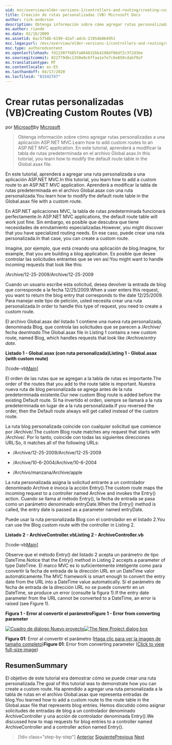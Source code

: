 ```yaml
---
uid: mvc/overview/older-versions-1/controllers-and-routing/creating-custom-routes-vb
title: Creación de rutas personalizadas (VB) Microsoft Docs
author: rick-anderson
description: Obtenga información sobre cómo agregar rutas personalizadas a una aplicación ASP.NET MVC. En este tutorial, aprenderá a modificar la tabla de rutas predeterminada en el archivo Global.asax.
ms.author: riande
ms.date: 02/16/2009
ms.assetid: 6ac5758b-6199-42af-adcb-21954b864951
msc.legacyurl: /mvc/overview/older-versions-1/controllers-and-routing/creating-custom-routes-vb
msc.type: authoredcontent
ms.openlocfilehash: fd12307f685fa064832bb4198df06df2c3f2d3be
ms.sourcegitcommit: 022f79dbc1350e0c6ffaa1e7e7c6e850cdabf9af
ms.translationtype: MT
ms.contentlocale: es-ES
ms.lasthandoff: 04/17/2020
ms.locfileid: "81542747"
---
```

# <a name="creating-custom-routes-vb"></a><span data-ttu-id="d9401-104">Crear rutas personalizadas (VB)</span><span class="sxs-lookup"><span data-stu-id="d9401-104">Creating Custom Routes (VB)</span></span>

<span data-ttu-id="d9401-105">por [Microsoft](https://github.com/microsoft)</span><span class="sxs-lookup"><span data-stu-id="d9401-105">by [Microsoft](https://github.com/microsoft)</span></span>

> <span data-ttu-id="d9401-106">Obtenga información sobre cómo agregar rutas personalizadas a una aplicación ASP.NET MVC.</span><span class="sxs-lookup"><span data-stu-id="d9401-106">Learn how to add custom routes to an ASP.NET MVC application.</span></span> <span data-ttu-id="d9401-107">En este tutorial, aprenderá a modificar la tabla de rutas predeterminada en el archivo Global.asax.</span><span class="sxs-lookup"><span data-stu-id="d9401-107">In this tutorial, you learn how to modify the default route table in the Global.asax file.</span></span>

<span data-ttu-id="d9401-108">En este tutorial, aprenderá a agregar una ruta personalizada a una aplicación ASP.NET MVC.</span><span class="sxs-lookup"><span data-stu-id="d9401-108">In this tutorial, you learn how to add a custom route to an ASP.NET MVC application.</span></span> <span data-ttu-id="d9401-109">Aprenderá a modificar la tabla de rutas predeterminada en el archivo Global.asax con una ruta personalizada.</span><span class="sxs-lookup"><span data-stu-id="d9401-109">You learn how to modify the default route table in the Global.asax file with a custom route.</span></span>

<span data-ttu-id="d9401-110">En ASP.NET aplicaciones MVC, la tabla de rutas predeterminada funcionará perfectamente.</span><span class="sxs-lookup"><span data-stu-id="d9401-110">In ASP.NET MVC applications, the default route table will work just fine.</span></span> <span data-ttu-id="d9401-111">Sin embargo, es posible que descubra que tiene necesidades de enrutamiento especializadas.</span><span class="sxs-lookup"><span data-stu-id="d9401-111">However, you might discover that you have specialized routing needs.</span></span> <span data-ttu-id="d9401-112">En ese caso, puede crear una ruta personalizada.</span><span class="sxs-lookup"><span data-stu-id="d9401-112">In that case, you can create a custom route.</span></span>

<span data-ttu-id="d9401-113">Imagine, por ejemplo, que está creando una aplicación de blog.</span><span class="sxs-lookup"><span data-stu-id="d9401-113">Imagine, for example, that you are building a blog application.</span></span> <span data-ttu-id="d9401-114">Es posible que desee controlar las solicitudes entrantes que se ven así:</span><span class="sxs-lookup"><span data-stu-id="d9401-114">You might want to handle incoming requests that look like this:</span></span>

<span data-ttu-id="d9401-115">/Archive/12-25-2009</span><span class="sxs-lookup"><span data-stu-id="d9401-115">/Archive/12-25-2009</span></span>

<span data-ttu-id="d9401-116">Cuando un usuario escribe esta solicitud, desea devolver la entrada de blog que corresponde a la fecha 12/25/2009.</span><span class="sxs-lookup"><span data-stu-id="d9401-116">When a user enters this request, you want to return the blog entry that corresponds to the date 12/25/2009.</span></span> <span data-ttu-id="d9401-117">Para manejar este tipo de petición, usted necesita crear una ruta personalizada.</span><span class="sxs-lookup"><span data-stu-id="d9401-117">In order to handle this type of request, you need to create a custom route.</span></span>

<span data-ttu-id="d9401-118">El archivo Global.asax del listado 1 contiene una nueva ruta personalizada, denominada Blog, que controla las solicitudes que se parecen a /Archive/ fecha de*entrada*.</span><span class="sxs-lookup"><span data-stu-id="d9401-118">The Global.asax file in Listing 1 contains a new custom route, named Blog, which handles requests that look like /Archive/*entry date*.</span></span>

<span data-ttu-id="d9401-119">**Listado 1 - Global.asax (con ruta personalizada)**</span><span class="sxs-lookup"><span data-stu-id="d9401-119">**Listing 1 - Global.asax (with custom route)**</span></span>

[!code-vb[Main](creating-custom-routes-vb/samples/sample1.vb)]

<span data-ttu-id="d9401-120">El orden de las rutas que se agregan a la tabla de rutas es importante.</span><span class="sxs-lookup"><span data-stu-id="d9401-120">The order of the routes that you add to the route table is important.</span></span> <span data-ttu-id="d9401-121">Nuestra nueva ruta de blog personalizada se agrega antes de la ruta predeterminada existente.</span><span class="sxs-lookup"><span data-stu-id="d9401-121">Our new custom Blog route is added before the existing Default route.</span></span> <span data-ttu-id="d9401-122">Si ha invertido el orden, siempre se llamará a la ruta predeterminada en lugar de a la ruta personalizada.</span><span class="sxs-lookup"><span data-stu-id="d9401-122">If you reversed the order, then the Default route always will get called instead of the custom route.</span></span>

<span data-ttu-id="d9401-123">La ruta blog personalizada coincide con cualquier solicitud que comience por /Archive/.</span><span class="sxs-lookup"><span data-stu-id="d9401-123">The custom Blog route matches any request that starts with /Archive/.</span></span> <span data-ttu-id="d9401-124">Por lo tanto, coincide con todas las siguientes direcciones URL:</span><span class="sxs-lookup"><span data-stu-id="d9401-124">So, it matches all of the following URLs:</span></span>

- <span data-ttu-id="d9401-125">/Archive/12-25-2009</span><span class="sxs-lookup"><span data-stu-id="d9401-125">/Archive/12-25-2009</span></span>

- <span data-ttu-id="d9401-126">/Archive/10-6-2004</span><span class="sxs-lookup"><span data-stu-id="d9401-126">/Archive/10-6-2004</span></span>

- <span data-ttu-id="d9401-127">/Archivo/manzana</span><span class="sxs-lookup"><span data-stu-id="d9401-127">/Archive/apple</span></span>

<span data-ttu-id="d9401-128">La ruta personalizada asigna la solicitud entrante a un controlador denominado Archive e invoca la acción Entry().</span><span class="sxs-lookup"><span data-stu-id="d9401-128">The custom route maps the incoming request to a controller named Archive and invokes the Entry() action.</span></span> <span data-ttu-id="d9401-129">Cuando se llama al método Entry(), la fecha de entrada se pasa como un parámetro denominado entryDate.</span><span class="sxs-lookup"><span data-stu-id="d9401-129">When the Entry() method is called, the entry date is passed as a parameter named entryDate.</span></span>

<span data-ttu-id="d9401-130">Puede usar la ruta personalizada Blog con el controlador en el listado 2.</span><span class="sxs-lookup"><span data-stu-id="d9401-130">You can use the Blog custom route with the controller in Listing 2.</span></span>

<span data-ttu-id="d9401-131">**Listado 2 - ArchiveController.vb**</span><span class="sxs-lookup"><span data-stu-id="d9401-131">**Listing 2 - ArchiveController.vb**</span></span>

[!code-vb[Main](creating-custom-routes-vb/samples/sample2.vb)]

<span data-ttu-id="d9401-132">Observe que el método Entry() del listado 2 acepta un parámetro de tipo DateTime.</span><span class="sxs-lookup"><span data-stu-id="d9401-132">Notice that the Entry() method in Listing 2 accepts a parameter of type DateTime.</span></span> <span data-ttu-id="d9401-133">El marco MVC es lo suficientemente inteligente como para convertir la fecha de entrada de la dirección URL en un DateTime valor automáticamente.</span><span class="sxs-lookup"><span data-stu-id="d9401-133">The MVC framework is smart enough to convert the entry date from the URL into a DateTime value automatically.</span></span> <span data-ttu-id="d9401-134">Si el parámetro de fecha de entrada de la dirección URL no se puede convertir en un DateTime, se produce un error (consulte la figura 1).</span><span class="sxs-lookup"><span data-stu-id="d9401-134">If the entry date parameter from the URL cannot be converted to a DateTime, an error is raised (see Figure 1).</span></span>

<span data-ttu-id="d9401-135">**Figura 1 - Error al convertir el parámetro**</span><span class="sxs-lookup"><span data-stu-id="d9401-135">**Figure 1 - Error from converting parameter**</span></span>

<span data-ttu-id="d9401-136">[![Cuadro de diálogo Nuevo proyecto](creating-custom-routes-vb/_static/image1.jpg)](creating-custom-routes-vb/_static/image1.png)</span><span class="sxs-lookup"><span data-stu-id="d9401-136">[![The New Project dialog box](creating-custom-routes-vb/_static/image1.jpg)](creating-custom-routes-vb/_static/image1.png)</span></span>

<span data-ttu-id="d9401-137">**Figura 01**: Error al convertir el parámetro ([Haga clic para ver la imagen de tamaño completo](creating-custom-routes-vb/_static/image2.png))</span><span class="sxs-lookup"><span data-stu-id="d9401-137">**Figure 01**: Error from converting parameter ([Click to view full-size image](creating-custom-routes-vb/_static/image2.png))</span></span>

## <a name="summary"></a><span data-ttu-id="d9401-138">Resumen</span><span class="sxs-lookup"><span data-stu-id="d9401-138">Summary</span></span>

<span data-ttu-id="d9401-139">El objetivo de este tutorial era demostrar cómo se puede crear una ruta personalizada.</span><span class="sxs-lookup"><span data-stu-id="d9401-139">The goal of this tutorial was to demonstrate how you can create a custom route.</span></span> <span data-ttu-id="d9401-140">Ha aprendido a agregar una ruta personalizada a la tabla de rutas en el archivo Global.asax que representa entradas de blog.</span><span class="sxs-lookup"><span data-stu-id="d9401-140">You learned how to add a custom route to the route table in the Global.asax file that represents blog entries.</span></span> <span data-ttu-id="d9401-141">Hemos discutido cómo asignar solicitudes de entradas de blog a un controlador denominado ArchiveController y una acción de controlador denominada Entry().</span><span class="sxs-lookup"><span data-stu-id="d9401-141">We discussed how to map requests for blog entries to a controller named ArchiveController and a controller action named Entry().</span></span>

> [!div class="step-by-step"]
> <span data-ttu-id="d9401-142">[Anterior](asp-net-mvc-controller-overview-vb.md)
> [Siguiente](creating-a-route-constraint-vb.md)</span><span class="sxs-lookup"><span data-stu-id="d9401-142">[Previous](asp-net-mvc-controller-overview-vb.md)
[Next](creating-a-route-constraint-vb.md)</span></span>
